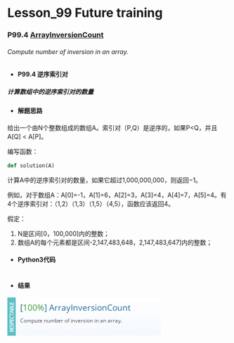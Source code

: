# Lesson_99 Future training


### P99.4 [ArrayInversionCount](https://app.codility.com/programmers/lessons/99-future_training/array_inversion_count/) 

###### Compute number of inversion in an array.

* #### P99.4 逆序索引对

##### 计算数组中的逆序索引对的数量


* #### 解题思路

给出一个由N个整数组成的数组A。索引对（P,Q）是逆序的，如果P<Q，并且A[Q] < A[P]。

编写函数：
```python
def solution(A)
```
计算A中的逆序索引对的数量，如果它超过1,000,000,000，则返回−1。

例如，对于数组A：A[0]=-1，A[1]=6，A[2]=3，A[3]=4，A[4]=7，A[5]=4。有4个逆序索引对：（1,2）（1,3）（1,5）（4,5），函数应该返回4。

假定：
  1. N是区间[0，100,000]内的整数；
  2. 数组A的每个元素都是区间-2,147,483,648，2,147,483,647]内的整数；

* #### Python3代码

```python

```

* #### 结果



![image](https://github.com/Anfany/Codility-Lessons-By-Python3/blob/master/L99_Future%20training/99.4.png)
